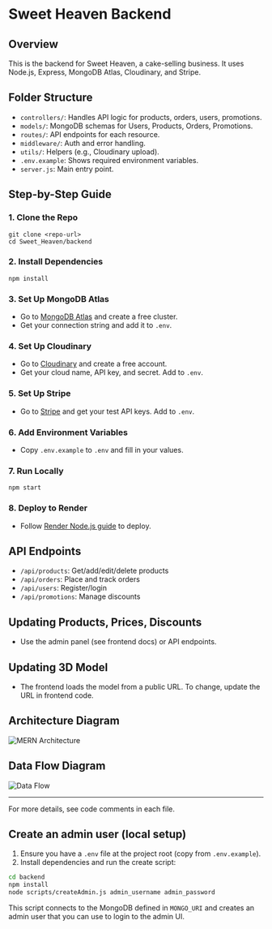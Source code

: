 # Sweet Heaven Backend

## Overview

This is the backend for Sweet Heaven, a cake-selling business. It uses Node.js, Express, MongoDB Atlas, Cloudinary, and Stripe.

## Folder Structure

- `controllers/`: Handles API logic for products, orders, users, promotions.
- `models/`: MongoDB schemas for Users, Products, Orders, Promotions.
- `routes/`: API endpoints for each resource.
- `middleware/`: Auth and error handling.
- `utils/`: Helpers (e.g., Cloudinary upload).
- `.env.example`: Shows required environment variables.
- `server.js`: Main entry point.

## Step-by-Step Guide

### 1. Clone the Repo

```
git clone <repo-url>
cd Sweet_Heaven/backend
```

### 2. Install Dependencies

```
npm install
```

### 3. Set Up MongoDB Atlas

- Go to [MongoDB Atlas](https://www.mongodb.com/atlas/database) and create a free cluster.
- Get your connection string and add it to `.env`.

### 4. Set Up Cloudinary

- Go to [Cloudinary](https://cloudinary.com/) and create a free account.
- Get your cloud name, API key, and secret. Add to `.env`.

### 5. Set Up Stripe

- Go to [Stripe](https://dashboard.stripe.com/register) and get your test API keys. Add to `.env`.

### 6. Add Environment Variables

- Copy `.env.example` to `.env` and fill in your values.

### 7. Run Locally

```
npm start
```

### 8. Deploy to Render

- Follow [Render Node.js guide](https://render.com/docs/deploy-node-express-app) to deploy.

## API Endpoints

- `/api/products`: Get/add/edit/delete products
- `/api/orders`: Place and track orders
- `/api/users`: Register/login
- `/api/promotions`: Manage discounts

## Updating Products, Prices, Discounts

- Use the admin panel (see frontend docs) or API endpoints.

## Updating 3D Model

- The frontend loads the model from a public URL. To change, update the URL in frontend code.

## Architecture Diagram

![MERN Architecture](../docs/mern-architecture.png)

## Data Flow Diagram

![Data Flow](../docs/data-flow.png)

---

For more details, see code comments in each file.

## Create an admin user (local setup)

1. Ensure you have a `.env` file at the project root (copy from `.env.example`).
2. Install dependencies and run the create script:

```bash
cd backend
npm install
node scripts/createAdmin.js admin_username admin_password
```

This script connects to the MongoDB defined in `MONGO_URI` and creates an admin user that you can use to login to the admin UI.
